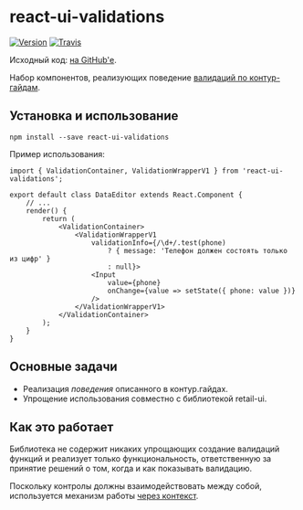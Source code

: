 # react-ui-validations

[![Version](https://img.shields.io/badge/npm-${process.env.libraryVersionEscaped}-orange.svg?style=flat-square)](https://www.npmjs.com/package/react-ui-validations)
[![Travis](https://img.shields.io/travis/skbkontur/react-ui-validations/${process.env.libraryVersion}.svg?maxAge=300&style=flat-square)](https://travis-ci.org/skbkontur/react-ui-validations)

Исходный код: [на GitHub'е](https://github.com/skbkontur/react-ui-validations).

Набор компонентов, реализующих поведение [валидаций по контур-гайдам](https://guides.kontur.ru/principles/validation/).

## Установка и использование

    npm install --save react-ui-validations

Пример использования:

    import { ValidationContainer, ValidationWrapperV1 } from 'react-ui-validations';

    export default class DataEditor extends React.Component {
        // ...
        render() {
            return (
                <ValidationContainer>
                    <ValidationWrapperV1
                        validationInfo={/\d+/.test(phone)
                            ? { message: 'Телефон должен состоять только из цифр' }
                            : null}>
                        <Input
                            value={phone}
                            onChange={value => setState({ phone: value })}
                        />
                    </ValidationWrapperV1>
                </ValidationContainer>
            );
        }
    }

## Основные задачи

- Реализация _поведения_ описанного в контур.гайдах.
- Упрощение использования совместно с библиотекой retail-ui.

## Как это работает

Библиотека не содержит никаких упрощающих создание валидаций функций и реализует только
функциональность, ответственную за принятие решений о том,
когда и как показывать валидацию.

Поскольку контролы должны взаимодействовать между собой, используется механизм работы
[через контекст](https://facebook.github.io/react/docs/context.html#parent-child-coupling).
